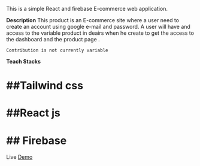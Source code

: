 This is a simple React and  firebase E-commerce web application. 

**Description**
 This product is an E-commerce site where a user need to create 
 an account using google e-mail  and password. 
 A user will have and access to the variable product in deairs 
 when he create to get the access to the dashboard and the product page 
 . 

 `Contribution is not currently variable`

 **Teach Stacks**
  # ##Tailwind css 
  # ##React js 
  # ## Firebase

 Live [Demo](https://e-commerce-git-main-clifftech123.vercel.app/)

